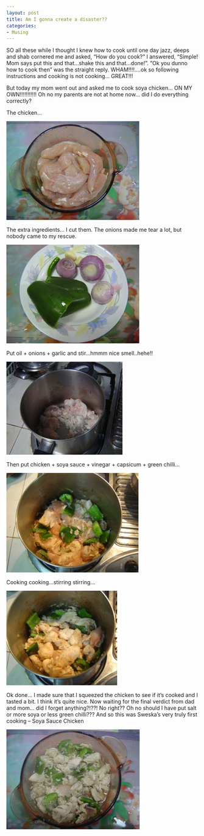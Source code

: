 ```yaml
---
layout: post
title: Am I gonna create a disaster??
categories:
- Musing
---
```


SO all these while I thought I knew how to cook until one day jazz, deeps and shab cornered me and asked, “How do you cook?” I answered, “Simple! Mom says put this and that...shake this and that...done!”. “Ok you dunno how to cook then” was the straight reply. WHAM!!!!....ok so following instructions and cooking is not cooking... GREAT!!!

But today my mom went out and asked me to cook soya chicken... ON MY OWN!!!!!!!!!!! Oh no my parents are not at home now... did I do everything correctly?

The chicken...

![](/img/c1.jpg)

The extra ingredients... I cut them. The onions made me tear a lot, but nobody came to my rescue.

![](/img/c2.jpg)

Put oil + onions + garlic and stir...hmmm nice smell..hehe!!

![](/img/c3.jpg)

Then put chicken + soya sauce + vinegar + capsicum + green chilli...

![](/img/c4.jpg)

Cooking cooking...stirring stirring...

![](/img/c5.jpg)

Ok done... I made sure that I squeezed the chicken to see if it’s cooked and I tasted a bit. I think it’s quite nice. Now waiting for the final verdict from dad and mom... did I forget anything?!??! No right?? Oh no should I have put salt or more soya or less green chilli??? And so this was Sweska’s very truly first cooking – Soya Sauce Chicken

![](/img/c6.jpg)
